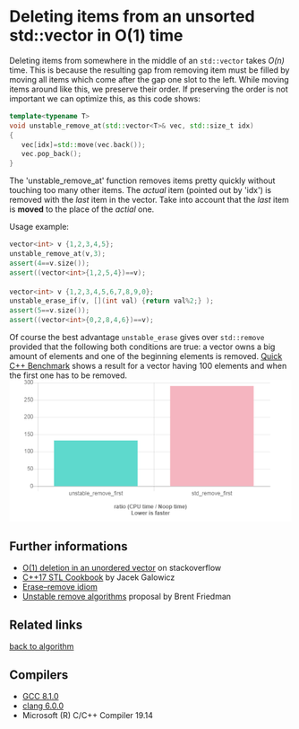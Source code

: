 # Deleting items from an unsorted std::vector in O(1) time
Deleting items from somewhere in the middle of an `std::vector` takes _O(n)_ time. This is because the resulting gap from removing item must be filled by moving all items which come after the gap one slot to the left.
While moving items around like this, we preserve their order. If preserving the order is not important we can optimize this, as this code shows: 
```cpp
template<typename T>
void unstable_remove_at(std::vector<T>& vec, std::size_t idx)
{
   vec[idx]=std::move(vec.back());
   vec.pop_back();
}
```
The 'unstable_remove_at' function removes items pretty quickly without touching too many other items. 
The _actual_ item (pointed out by 'idx') is removed with the _last_ item in the vector. Take into account that the _last_ item is __moved__ to the place of the _actial_ one.  

Usage example:
```cpp
vector<int> v {1,2,3,4,5};
unstable_remove_at(v,3);
assert(4==v.size());
assert((vector<int>{1,2,5,4})==v);

vector<int> v {1,2,3,4,5,6,7,8,9,0};
unstable_erase_if(v, [](int val) {return val%2;} );
assert(5==v.size());
assert((vector<int>{0,2,8,4,6})==v);
```
Of course the best advantage `unstable_erase` gives over `std::remove` provided that the following both conditions are true: a vector owns a big amount of elements and one of the beginning elements is removed. [Quick C++ Benchmark](http://quick-bench.com/qlGUGjE4QQDQnziliMALViwJ6s8) shows a result for a vector having 100 elements and when the first one has to be removed. 
![result](./result.png)

## Further informations
* [O(1) deletion in an unordered vector](https://stackoverflow.com/questions/31115718/o1-deletion-in-an-unordered-vector?utm_medium=organic&utm_source=google_rich_qa&utm_campaign=google_rich_qa) on stackoverflow
* [C++17 STL Cookbook](https://books.google.com.ua/books?id=-nc5DwAAQBAJ&lpg=PA46&ots=hQAQ1hPxUx&dq=Deleting%20items%20from%20an%20unsorted%20std%3A%3Avector%20in%20O(1)%20time&pg=PA47#v=onepage&q&f=false) by Jacek Galowicz
* [Erase–remove idiom](https://en.wikipedia.org/wiki/Erase%E2%80%93remove_idiom)
* [Unstable remove algorithms](http://www.open-std.org/jtc1/sc22/wg21/docs/papers/2015/p0041r0.html) proposal by Brent Friedman

## Related links
[back to algorithm](../)

## Compilers
* [GCC 8.1.0](https://wandbox.org/)
* [clang 6.0.0](https://wandbox.org/)
* Microsoft (R) C/C++ Compiler 19.14 
